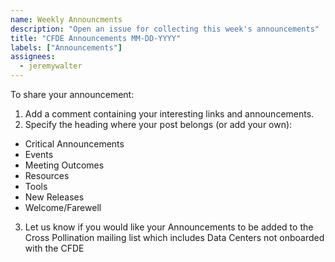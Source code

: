 ```yaml
---
name: Weekly Announcments
description: "Open an issue for collecting this week's announcements"
title: "CFDE Announcements MM-DD-YYYY"
labels: ["Announcements"]
assignees:
  - jeremywalter
---
```


To share your announcement:

1. Add a comment containing your interesting links and announcements.
2. Specify the heading where your post belongs (or add your own):

- Critical Announcements
- Events
- Meeting Outcomes
- Resources
- Tools
- New Releases
- Welcome/Farewell

3. Let us know if you would like your Announcements to be added to the Cross Pollination mailing list which includes Data Centers not onboarded with the CFDE
